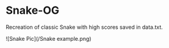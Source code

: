 # Snake-OG
Recreation of classic Snake with high scores saved in data.txt.


![Snake Pic](/Snake example.png)
